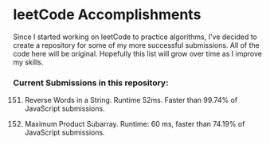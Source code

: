 # leetCode Accomplishments

Since I started working on leetCode to practice algorithms, I've decided to create a repository for some of my more successful submissions.  All of the code here will be original.  Hopefully this list will grow over time as I improve my skills.

### Current Submissions in this repository:

151. Reverse Words in a String.  Runtime 52ms.  Faster than 99.74% of JavaScript submissions.

152. Maximum Product Subarray.  Runtime: 60 ms, faster than 74.19% of JavaScript submissions.

